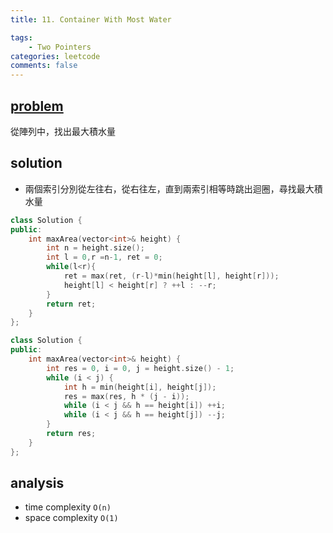 ```yaml
---
title: 11. Container With Most Water

tags:  
    - Two Pointers
categories: leetcode
comments: false
---
```


## [problem](https://leetcode.com/problems/container-with-most-water/)
從陣列中，找出最大積水量

## solution
- 兩個索引分別從左往右，從右往左，直到兩索引相等時跳出迴圈，尋找最大積水量

```c++
class Solution {
public:
    int maxArea(vector<int>& height) {
        int n = height.size();
        int l = 0,r =n-1, ret = 0;
        while(l<r){
            ret = max(ret, (r-l)*min(height[l], height[r]));
            height[l] < height[r] ? ++l : --r;
        }
        return ret;
    }
};
```

```c++
class Solution {
public:
    int maxArea(vector<int>& height) {
        int res = 0, i = 0, j = height.size() - 1;
        while (i < j) {
            int h = min(height[i], height[j]);
            res = max(res, h * (j - i));
            while (i < j && h == height[i]) ++i;
            while (i < j && h == height[j]) --j;
        }
        return res;
    }
};
```
## analysis
- time complexity `O(n)`
- space complexity `O(1)`
